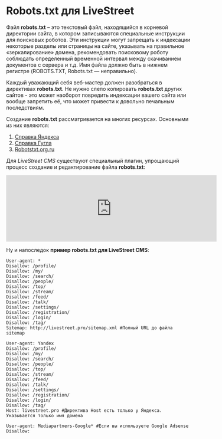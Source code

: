 Robots.txt для LiveStreet
========================
Файл **robots.txt** – это текстовый файл, находящийся в корневой директории сайта, в котором записываются специальные инструкции для поисковых роботов. Эти инструкции могут запрещать к индексации некоторые разделы или страницы на сайте, указывать на правильное «зеркалирование» домена, рекомендовать поисковому роботу соблюдать определенный временной интервал между скачиванием документов с сервера и т.д. 
Имя файла должно быть в нижнем регистре (ROBOTS.TXT, Robots.txt — неправильно).

Каждый уважающий себя веб-мастер должен разобраться в директивах **robots.txt**. Не нужно слепо копировать **robots.txt** других сайтов - это может наоборот повредить индексации вашего сайта или вообще запретить её, что может привести к довольно печальным последствиям. 

Создание **robots.txt** рассматривается на многих ресурсах. Основными из них являются:

  1. [Справка Яндекса](http://help.yandex.ru/webmaster/?id=996567)
  2. [Справка Гугла](http://support.google.com/webmasters/bin/answer.py?hl=ru&answer=156449)
  3. [Robotstxt.org.ru](http://robotstxt.org.ru/)
  
Для *LiveStreet CMS* существуют специальный плагин, упрощающий процесс создание и редактирование файла **robots.txt**:
<iframe src="http://livestreetcms.com/api/addons/list/frame/?width=550&addon_action=1&addons=513" height="180" width="570" style="border:0 none;margin:0;padding:0;"></iframe>

Ну и напоследок **пример robots.txt для LiveStreet CMS**:
~~~
User-agent: *
Disallow: /profile/
Disallow: /my/
Disallow: /search/
Disallow: /people/
Disallow: /top/ 
Disallow: /stream/
Disallow: /feed/
Disallow: /talk/
Disallow: /settings/
Disallow: /registration/
Disallow: /login/
Disallow: /tag/
Sitemap: http://livestreet.pro/sitemap.xml #Полный URL до файла sitemap

User-agent: Yandex
Disallow: /profile/
Disallow: /my/
Disallow: /search/
Disallow: /people/
Disallow: /top/
Disallow: /stream/
Disallow: /feed/
Disallow: /talk/
Disallow: /settings/
Disallow: /registration/
Disallow: /login/
Disallow: /tag/
Host: livestreet.pro #Директива Host есть только у Яндекса. Указывается только имя домена

User-agent: Mediapartners-Google* #Если вы используете Google Adsense
Disallow:
~~~
